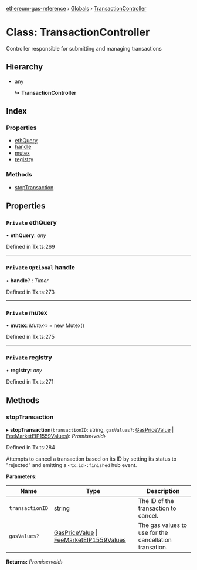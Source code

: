 [ethereum-gas-reference](../README.md) › [Globals](../globals.md) › [TransactionController](transactioncontroller.md)

# Class: TransactionController

Controller responsible for submitting and managing transactions

## Hierarchy

* any

  ↳ **TransactionController**

## Index

### Properties

* [ethQuery](transactioncontroller.md#private-ethquery)
* [handle](transactioncontroller.md#private-optional-handle)
* [mutex](transactioncontroller.md#private-mutex)
* [registry](transactioncontroller.md#private-registry)

### Methods

* [stopTransaction](transactioncontroller.md#stoptransaction)

## Properties

### `Private` ethQuery

• **ethQuery**: *any*

Defined in Tx.ts:269

___

### `Private` `Optional` handle

• **handle**? : *Timer*

Defined in Tx.ts:273

___

### `Private` mutex

• **mutex**: *Mutex‹›* = new Mutex()

Defined in Tx.ts:275

___

### `Private` registry

• **registry**: *any*

Defined in Tx.ts:271

## Methods

###  stopTransaction

▸ **stopTransaction**(`transactionID`: string, `gasValues?`: [GasPriceValue](../interfaces/gaspricevalue.md) | [FeeMarketEIP1559Values](../interfaces/feemarketeip1559values.md)): *Promise‹void›*

Defined in Tx.ts:284

Attempts to cancel a transaction based on its ID by setting its status to "rejected"
and emitting a `<tx.id>:finished` hub event.

**Parameters:**

Name | Type | Description |
------ | ------ | ------ |
`transactionID` | string | The ID of the transaction to cancel. |
`gasValues?` | [GasPriceValue](../interfaces/gaspricevalue.md) &#124; [FeeMarketEIP1559Values](../interfaces/feemarketeip1559values.md) | The gas values to use for the cancellation transation.  |

**Returns:** *Promise‹void›*
